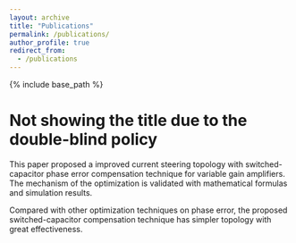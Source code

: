 ```yaml
---
layout: archive
title: "Publications"
permalink: /publications/
author_profile: true
redirect_from:
  - /publications
---
```


{% include base_path %}

 
Not showing the title due to the double-blind policy
=====
  This paper proposed a improved current steering topology with switched-capacitor phase error compensation technique for variable gain amplifiers. The mechanism of the optimization is validated with  mathematical formulas and simulation results. 
  
  Compared with other optimization techniques on phase error, the proposed switched-capacitor compensation technique has simpler topology with great effectiveness.
